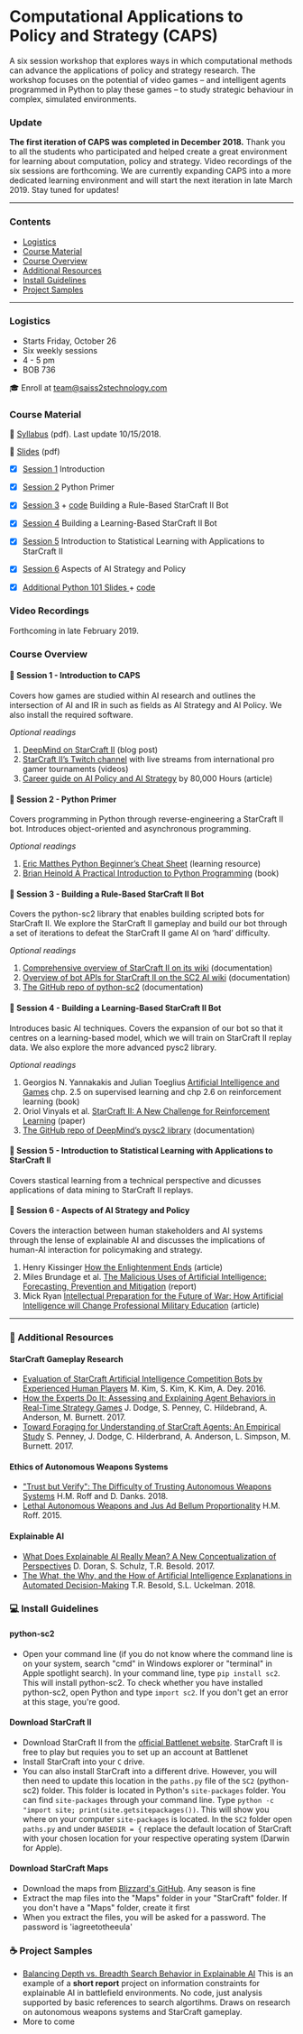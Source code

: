 # Computational Applications to Policy and Strategy (CAPS) 
A six session workshop that explores ways in which computational methods can advance the applications of policy and strategy research. The workshop focuses on the potential of video games – and intelligent agents programmed in Python to play these games – to study strategic behaviour in complex, simulated environments.

### Update
**The first iteration of CAPS was completed in December 2018.**
Thank you to all the students who participated and helped create a great environment for learning about computation, policy and strategy. Video recordings of the six sessions are forthcoming.
We are currently expanding CAPS into a more dedicated learning environment and will start the next iteration in late March 2019. Stay tuned for updates!

***

### Contents
* [Logistics](https://github.com/SAIS-S2S-Technology/Roadmap/blob/master/CAPS/CAPS_course_website.md#logistics)
* [Course Material](https://github.com/SAIS-S2S-Technology/Roadmap/blob/master/CAPS/CAPS_course_website.md#course-material)
* [Course Overview](https://github.com/SAIS-S2S-Technology/Roadmap/blob/master/CAPS/CAPS_course_website.md#course-overview)
* [Additional Resources](https://github.com/SAIS-S2S-Technology/Roadmap/blob/master/CAPS/CAPS_course_website.md#satellite-additional-resources)
* [Install Guidelines](https://github.com/SAIS-S2S-Technology/Roadmap/blob/master/CAPS/CAPS_course_website.md#computer-install-guidelines)
* [Project Samples](https://github.com/SAIS-S2S-Technology/Roadmap/blob/master/CAPS/CAPS_course_website.md#coffee-project-samples)

***

### Logistics

* Starts Friday, October 26
* Six weekly sessions 
* 4 - 5 pm 
* BOB 736

:mortar_board: Enroll at team@saiss2stechnology.com

### Course Material

:page_with_curl: [Syllabus](https://github.com/SAIS-S2S-Technology/Roadmap/blob/master/CAPS/CAPS%20syllabus_10-15-18.pdf) (pdf). Last update 10/15/2018.

:file_folder: [Slides](https://github.com/SAIS-S2S-Technology/Roadmap/tree/master/CAPS/Slides) (pdf)
- [x] [Session 1](https://github.com/SAIS-S2S-Technology/Roadmap/blob/master/CAPS/Slides/CAPS%2001%20Introduction%2009-17.pdf) Introduction
- [x] [Session 2](https://github.com/SAIS-S2S-Technology/Roadmap/blob/master/CAPS/Slides/CAPS%2002%20Python%20Primer_reverse4.pdf) Python Primer
- [x] [Session 3](https://github.com/SAIS-S2S-Technology/Roadmap/blob/master/CAPS/Slides/CAPS%2003%20Building%20a%20Rule-Based%20StarCraft%20II%20Bot.pdf) + [code](https://github.com/SAIS-S2S-Technology/Roadmap/blob/master/CAPS/CapsBot.py) Building a Rule-Based StarCraft II Bot
- [x] [Session 4](https://github.com/SAIS-S2S-Technology/Roadmap/blob/master/CAPS/Slides/CAPS%2004%20Building%20a%20Learning-Based%20StarCraft%20II%20Bot02.pdf) Building a Learning-Based StarCraft II Bot
- [x] [Session 5](https://github.com/SAIS-S2S-Technology/Roadmap/blob/master/CAPS/Slides/CAPS%20Session%205%20-%20Intro%20to%20Statistical%20Learning%20and%20Applications%20to%20SC2.pdf) Introduction to Statistical Learning with Applications to StarCraft II
- [x] [Session 6](https://github.com/SAIS-S2S-Technology/Roadmap/blob/master/CAPS/Slides/CAPS%2006%20Aspects%20of%20AI%20Policy%2C%20Strategy%20and%20Safety.pdf) Aspects of AI Strategy and Policy

- [x] [Additional Python 101 Slides ](https://github.com/SAIS-S2S-Technology/Roadmap/blob/master/CAPS/Slides/CAPS%2002%20Python%20Primer_10-15.pdf) + [code](https://github.com/SAIS-S2S-Technology/Roadmap/blob/master/CAPS/primer.py)

### Video Recordings

Forthcoming in late February 2019. 

### Course Overview

#### :blue_book: Session 1 - Introduction to CAPS
Covers how games are studied within AI research and outlines the intersection of AI and IR in such as fields as AI Strategy and AI Policy. We also install the required software.

*Optional readings*

1. [DeepMind on StarCraft II](https://deepmind.com/blog/deepmind-and-blizzard-open-starcraft-ii-ai-research-environment/) (blog post)
2. [StarCraft II’s Twitch channel](https://www.twitch.tv/starcraft) with live streams from international pro gamer tournaments (videos)
3. [Career guide on AI Policy and AI Strategy](https://80000hours.org/articles/ai-policy-guide/) by 80,000 Hours (article) 

#### :blue_book: Session 2 - Python Primer
Covers programming in Python through reverse-engineering a StarCraft II bot. Introduces object-oriented and asynchronous programming.

*Optional readings*

1. [Eric Matthes Python Beginner’s Cheat Sheet](https://github.com/ehmatthes/pcc/releases/download/v1.0.0/beginners_python_cheat_sheet_pcc.pdf) (learning resource) 
2. [Brian Heinold A Practical Introduction to Python Programming](https://www.brianheinold.net/python/A_Practical_Introduction_to_Python_Programming_Heinold.pdf) (book) 

#### :blue_book: Session 3 - Building a Rule-Based StarCraft II Bot
Covers the python-sc2 library that enables building scripted bots for StarCraft II. We explore the StarCraft II gameplay and build our bot through a set of iterations to defeat the StarCraft II game AI on ‘hard’ difficulty.

*Optional readings*

1. [Comprehensive overview of StarCraft II on its wiki](https://liquipedia.net/starcraft2/StarCraft) (documentation) 
2. [Overview of bot APIs for StarCraft II on the SC2 AI wiki](http://wiki.sc2ai.net/Main_Page) (documentation) 
3. [The GitHub repo of python-sc2](https://github.com/Dentosal/python-sc2) (documentation) 

#### :blue_book: Session 4 - Building a Learning-Based StarCraft II Bot
Introduces basic AI techniques. Covers the expansion of our bot so that it centres on a learning-based model, which we will train on StarCraft II replay data. We also explore the more advanced pysc2 library.

*Optional readings*

1. Georgios N. Yannakakis and Julian Toeglius [Artificial Intelligence and Games](http://gameaibook.org/book.pdf) chp. 2.5 on supervised learning and chp 2.6 on reinforcement learning (book) 
2. Oriol Vinyals et al. [StarCraft II: A New Challenge for Reinforcement Learning](https://arxiv.org/pdf/1708.04782.pdf) (paper) 
3. [The GitHub repo of DeepMind’s pysc2 library](https://github.com/deepmind/pysc2) (documentation) 

#### :blue_book: Session 5 - Introduction to Statistical Learning with Applications to StarCraft II
Covers stastical learning from a technical perspective and dicusses applications of data mining to StarCraft II replays.

#### :blue_book: Session 6 - Aspects of AI Strategy and Policy
Covers the interaction between human stakeholders and AI systems through the lense of explainable AI and discusses the implications of human-AI interaction for policymaking and strategy.

1. Henry Kissinger [How the Enlightenment Ends]( https://www.theatlantic.com/magazine/archive/2018/06/henry-kissinger-ai-could-mean-the-end-of-human-history/559124/) (article)
2. Miles Brundage et al. [The Malicious Uses of Artificial Intelligence: Forecasting, Prevention and Mitigation](https://arxiv.org/ftp/arxiv/papers/1802/1802.07228.pdf) (report) 
3. Mick Ryan [Intellectual Preparation for the Future of War: How Artificial Intelligence will Change Professional Military Education](https://warontherocks.com/2018/07/intellectual-preparation-for-future-war-how-artificial-intelligence-will-change-professional-military-education/) (article) 

***

### :satellite: Additional Resources

#### StarCraft Gameplay Research

* [Evaluation of StarCraft Artificial Intelligence Competition Bots by Experienced Human Players](http://www.cs.cmu.edu/~sjunikim/publications/CHI2016_LBW_Starcraft.pdf) M. Kim, S. Kim, K. Kim, A. Dey. 2016. 
* [How the Experts Do It: Assessing and Explaining Agent Behaviors in Real-Time Strategy Games](https://arxiv.org/pdf/1711.06953.pdf) J. Dodge, S. Penney, C. Hildebrand, A. Anderson, M. Burnett. 2017. 
* [Toward Foraging for Understanding of StarCraft Agents: An Empirical Study](https://arxiv.org/pdf/1711.08019.pdf) S. Penney, J. Dodge, C. Hilderbrand, A. Anderson, L. Simpson, M. Burnett. 2017. 

#### Ethics of Autonomous Weapons Systems

* ["Trust but Verify": The Difficulty of Trusting Autonomous Weapons Systems](https://www.andrew.cmu.edu/user/ddanks/papers/Roff_Danks-AWSandTrust-Final.pdf) H.M. Roff and D. Danks. 2018. 
* [Lethal Autonomous Weapons and Jus Ad Bellum Proportionality](https://scholarlycommons.law.case.edu/cgi/viewcontent.cgi?referer=&httpsredir=1&article=1006&context=jil) H.M. Roff. 2015.

#### Explainable AI

* [What Does Explainable AI Really Mean? A New Conceptualization of Perspectives](https://arxiv.org/pdf/1710.00794.pdf) D. Doran, S. Schulz, T.R. Besold. 2017. 
* [The What, the Why, and the How of Artificial Intelligence Explanations in Automated Decision-Making](https://arxiv.org/pdf/1808.07074.pdf) T.R. Besold, S.L. Uckelman. 2018. 

### :computer: Install Guidelines

#### python-sc2
* Open your command line (if you do not know where the command line is on your system, search "cmd" in Windows explorer or "terminal" in Apple spotlight search). In your command line, type ```pip install sc2```. This will install python-sc2. To check whether you have installed python-sc2, open Python and type ```import sc2```. If you don't get an error at this stage, you're good. 

#### Download StarCraft II
* Download StarCraft II from the [official Battlenet website](https://us.battle.net/account/download/). StarCraft II is free to play but requies you to set up an account at Battlenet
* Install StarCraft into your ```C``` drive. 
* You can also install StarCraft into a different drive. However, you will then need to update this location in the ```paths.py``` file of the ```SC2``` (python-sc2) folder. This folder is located in Python's ```site-packages``` folder. You can find ```site-packages``` through your command line. Type ```python -c "import site; print(site.getsitepackages())```. This will show you where on your computer ```site-packages``` is located.  In the ```SC2``` folder open ```paths.py``` and under ```BASEDIR = {``` replace the default location of StarCraft with your chosen location for your respective operating system (Darwin for Apple). 

#### Download StarCraft Maps
* Download the maps from [Blizzard's GitHub](https://github.com/Blizzard/s2client-proto#map-packs). Any season is fine
* Extract the map files into the "Maps" folder in your "StarCraft" folder. If you don't have a "Maps" folder, create it first 
* When you extract the files, you will be asked for a password. The password is 'iagreetotheeula'

### :coffee: Project Samples

* [Balancing Depth vs. Breadth Search Behavior in Explainable AI](https://github.com/SAIS-S2S-Technology/Roadmap/blob/master/CAPS/Project%20Samples/CAPS_Project_Sample_Short_Report.pdf) This is an example of a **short report** project on information constraints for explainable AI in battlefield environments. No code, just analysis supported by basic references to search algortihms. Draws on research on autonomous weapons systems and StarCraft gameplay. 
* More to come 

